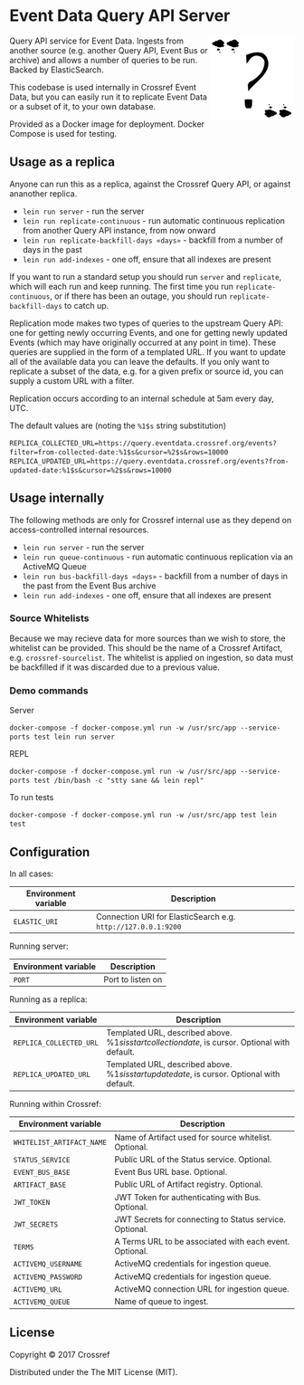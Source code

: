 # Event Data Query API Server

<img src="doc/logo.png" align="right" style="float: right">

Query API service for Event Data. Ingests from another source (e.g. another Query API, Event Bus or archive) and allows a number of queries to be run. Backed by ElasticSearch.

This codebase is used internally in Crossref Event Data, but you can easily run it to replicate Event Data or a subset of it, to your own database.

Provided as a Docker image for deployment. Docker Compose is used for testing. 

## Usage as a replica

Anyone can run this as a replica, against the Crossref Query API, or against ananother replica. 

 - `lein run server` - run the server
 - `lein run replicate-continuous` - run automatic continuous replication from another Query API instance, from now onward
 - `lein run replicate-backfill-days «days»` - backfill from a number of days in the past
 - `lein run add-indexes` - one off, ensure that all indexes are present

If you want to run a standard setup you should run `server` and `replicate`, which will each run and keep running. The first time you run `replicate-continuous`, or if there has been an outage, you should run `replicate-backfill-days` to catch up.

Replication mode makes two types of queries to the upstream Query API: one for getting newly occurring Events, and one for getting newly updated Events (which may have originally occurred at any point in time). These queries are supplied in the form of a templated URL. If you want to update all of the available data you can leave the defaults. If you only want to replicate a subset of the data, e.g. for a given prefix or source id, you can supply a custom URL with a filter.

Replication occurs according to an internal schedule at 5am every day, UTC.

The default values are (noting the `%1$s` string substitution)

    REPLICA_COLLECTED_URL=https://query.eventdata.crossref.org/events?filter=from-collected-date:%1$s&cursor=%2$s&rows=10000
    REPLICA_UPDATED_URL=https://query.eventdata.crossref.org/events?from-updated-date:%1$s&cursor=%2$s&rows=10000

## Usage internally

The following methods are only for Crossref internal use as they depend on access-controlled internal resources.

 - `lein run server` - run the server
 - `lein run queue-continuous` - run automatic continuous replication via an ActiveMQ Queue
 - `lein run bus-backfill-days «days»` - backfill from a number of days in the past from the Event Bus archive
 - `lein run add-indexes` - one off, ensure that all indexes are present

### Source Whitelists

Because we may recieve data for more sources than we wish to store, the whitelist can be provided. This should be the name of a Crossref Artifact, e.g. `crossref-sourcelist`. The whitelist is applied on ingestion, so data must be backfilled if it was discarded due to a previous value.

### Demo commands

Server

    docker-compose -f docker-compose.yml run -w /usr/src/app --service-ports test lein run server

REPL

    docker-compose -f docker-compose.yml run -w /usr/src/app --service-ports test /bin/bash -c "stty sane && lein repl"

To run tests

    docker-compose -f docker-compose.yml run -w /usr/src/app test lein test

## Configuration

In all cases:

| Environment variable | Description              |
|----------------------|--------------------------|
| `ELASTIC_URI`        | Connection URI for ElasticSearch e.g. `http://127.0.0.1:9200` |

Running server:

| Environment variable | Description                         |
|----------------------|-------------------------------------|
| `PORT`               | Port to listen on                   |


Running as a replica:

| Environment variable    | Description                                                                                         |
|-------------------------|-----------------------------------------------------------------------------------------------------|
| `REPLICA_COLLECTED_URL` | Templated URL, described above. %1$s is start collection date, %2$ is cursor. Optional with default.|
| `REPLICA_UPDATED_URL`   | Templated URL, described above. %1$s is start update date, %2$ is cursor. Optional with default.    |

Running within Crossref:

| Environment variable      | Description                                                    |
|---------------------------|----------------------------------------------------------------|
| `WHITELIST_ARTIFACT_NAME` | Name of Artifact used for source whitelist. Optional.     |
| `STATUS_SERVICE`          | Public URL of the Status service. Optional.                    |
| `EVENT_BUS_BASE`          | Event Bus URL base. Optional.                                  |
| `ARTIFACT_BASE`           | Public URL of Artifact registry. Optional.                     |
| `JWT_TOKEN`               | JWT Token for authenticating with Bus. Optional.               |
| `JWT_SECRETS`             | JWT Secrets for connecting to Status service. Optional.        |
| `TERMS`                   | A Terms URL to be associated with each event. Optional.        |
| `ACTIVEMQ_USERNAME`       | ActiveMQ credentials for ingestion queue.                      |
| `ACTIVEMQ_PASSWORD`       | ActiveMQ credentials for ingestion queue.                      |
| `ACTIVEMQ_URL`            | ActiveMQ connection URL for ingestion queue.                   |
| `ACTIVEMQ_QUEUE`          | Name of queue to ingest.                                       |



## License

Copyright © 2017 Crossref

Distributed under the The MIT License (MIT).
